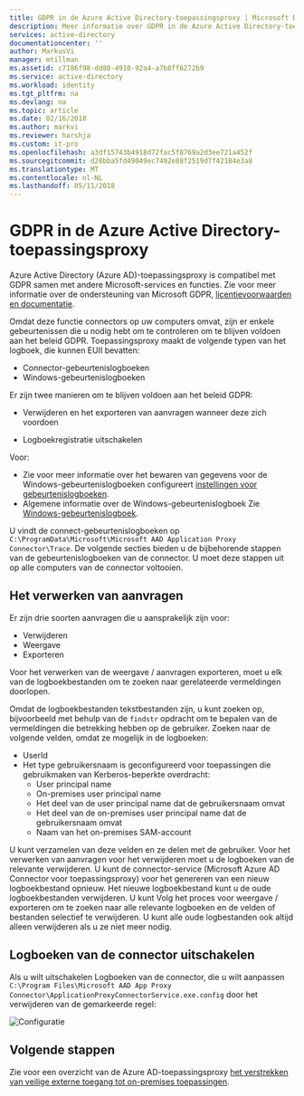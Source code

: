 ```yaml
---
title: GDPR in de Azure Active Directory-toepassingsproxy | Microsoft Docs
description: Meer informatie over GDPR in de Azure Active Directory-toepassingsproxy.
services: active-directory
documentationcenter: ''
author: MarkusVi
manager: mtillman
ms.assetid: c7186f98-dd80-4910-92a4-a7b8ff6272b9
ms.service: active-directory
ms.workload: identity
ms.tgt_pltfrm: na
ms.devlang: na
ms.topic: article
ms.date: 02/16/2018
ms.author: markvi
ms.reviewer: harshja
ms.custom: it-pro
ms.openlocfilehash: a3df15743b4918d72fac5f8769a2d3ee721a452f
ms.sourcegitcommit: d28bba5fd49049ec7492e88f2519d7f42184e3a8
ms.translationtype: MT
ms.contentlocale: nl-NL
ms.lasthandoff: 05/11/2018
---
```

# <a name="gdpr-in-the-azure-active-directory-application-proxy"></a>GDPR in de Azure Active Directory-toepassingsproxy  

Azure Active Directory (Azure AD)-toepassingsproxy is compatibel met GDPR samen met andere Microsoft-services en functies. Zie voor meer informatie over de ondersteuning van Microsoft GDPR, [licentievoorwaarden en documentatie](http://www.microsoftvolumelicensing.com/DocumentSearch.aspx?Mode=3&DocumentTypeId=31).

Omdat deze functie connectors op uw computers omvat, zijn er enkele gebeurtenissen die u nodig hebt om te controleren om te blijven voldoen aan het beleid GDPR. Toepassingsproxy maakt de volgende typen van het logboek, die kunnen EUII bevatten:

- Connector-gebeurtenislogboeken
- Windows-gebeurtenislogboeken

Er zijn twee manieren om te blijven voldoen aan het beleid GDPR:

- Verwijderen en het exporteren van aanvragen wanneer deze zich voordoen

- Logboekregistratie uitschakelen

Voor:

- Zie voor meer informatie over het bewaren van gegevens voor de Windows-gebeurtenislogboeken configureert [instellingen voor gebeurtenislogboeken](https://technet.microsoft.com/library/cc952132.aspx). 
- Algemene informatie over de Windows-gebeurtenislogboek Zie [Windows-gebeurtenislogboek](https://msdn.microsoft.com/library/windows/desktop/aa385772.aspx).


U vindt de connect-gebeurtenislogboeken op `C:\ProgramData\Microsoft\Microsoft AAD Application Proxy Connector\Trace`. De volgende secties bieden u de bijbehorende stappen van de gebeurtenislogboeken van de connector. U moet deze stappen uit op alle computers van de connector voltooien.
 

## <a name="processing-requests"></a>Het verwerken van aanvragen

Er zijn drie soorten aanvragen die u aansprakelijk zijn voor: 

- Verwijderen
- Weergave
- Exporteren
 
Voor het verwerken van de weergave / aanvragen exporteren, moet u elk van de logboekbestanden om te zoeken naar gerelateerde vermeldingen doorlopen. 

Omdat de logboekbestanden tekstbestanden zijn, u kunt zoeken op, bijvoorbeeld met behulp van de `findstr` opdracht om te bepalen van de vermeldingen die betrekking hebben op de gebruiker. Zoeken naar de volgende velden, omdat ze mogelijk in de logboeken: 

- UserId
- Het type gebruikersnaam is geconfigureerd voor toepassingen die gebruikmaken van Kerberos-beperkte overdracht:
    - User principal name
    - On-premises user principal name
    - Het deel van de user principal name dat de gebruikersnaam omvat
    - Het deel van de on-premises user principal name dat de gebruikersnaam omvat
    - Naam van het on-premises SAM-account 

 
U kunt verzamelen van deze velden en ze delen met de gebruiker.
Voor het verwerken van aanvragen voor het verwijderen moet u de logboeken van de relevante verwijderen. U kunt de connector-service (Microsoft Azure AD Connector voor toepassingsproxy) voor het genereren van een nieuw logboekbestand opnieuw. Het nieuwe logboekbestand kunt u de oude logboekbestanden verwijderen. U kunt Volg het proces voor weergave / exporteren om te zoeken naar alle relevante logboeken en de velden of bestanden selectief te verwijderen. U kunt alle oude logbestanden ook altijd alleen verwijderen als u ze niet meer nodig.


## <a name="turn-off-connector-logs"></a>Logboeken van de connector uitschakelen

Als u wilt uitschakelen Logboeken van de connector, die u wilt aanpassen `C:\Program Files\Microsoft AAD App Proxy Connector\ApplicationProxyConnectorService.exe.config` door het verwijderen van de gemarkeerde regel: 


![Configuratie](./media/active-directory-application-proxy-gdpr/01.png)


## <a name="next-steps"></a>Volgende stappen

Zie voor een overzicht van de Azure AD-toepassingsproxy [het verstrekken van veilige externe toegang tot on-premises toepassingen](manage-apps/application-proxy.md).

